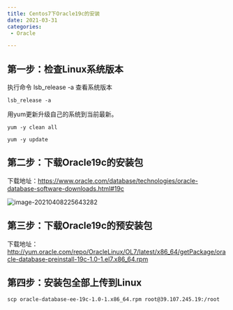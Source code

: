 ```yaml
---
title: Centos7下Oracle19c的安装
date: 2021-03-31
categories:
 - Oracle

---
```


## 第一步：检查Linux系统版本

执行命令 lsb_release -a 查看系统版本

```shell
lsb_release -a
```

用yum更新升级自己的系统到当前最新。

```shell
yum -y clean all
```

```shell
yum -y update
```

## 第二步：下载Oracle19c的安装包

下载地址：https://www.oracle.com/database/technologies/oracle-database-software-downloads.html#19c

![image-20210408225643282](https://cdn.dd-code.site/PicGo/20210408225753.png)

## 第三步：下载Oracle19c的预安装包

下载地址：http://yum.oracle.com/repo/OracleLinux/OL7/latest/x86_64/getPackage/oracle-database-preinstall-19c-1.0-1.el7.x86_64.rpm

## 第四步：安装包全部上传到Linux

```shell
scp oracle-database-ee-19c-1.0-1.x86_64.rpm root@39.107.245.19:/root
```

